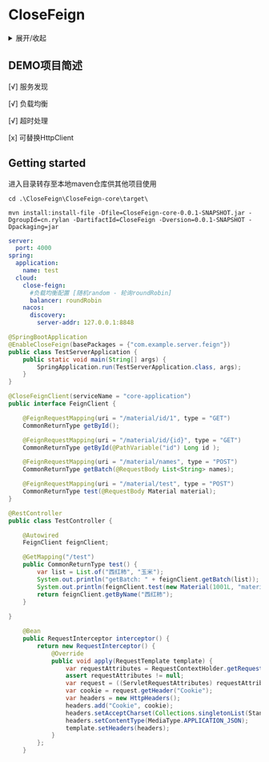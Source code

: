 # CloseFeign

<details><summary>展开/收起</summary>

缘由是前天在刷知乎的时候看到这样一个问题：[为什么说Feign是伪RPC？](https://www.zhihu.com/question/298707085) 有些评论里的回答过于逆天，总是在拿传输层TCP协议和应用层HTTP协议比较这明显是认知有偏差，其实无论是下面哪种组合，本质上都是告知对方要执行哪个方法，什么参数，对方执行完后返回结果

[1] 应用层协议HTTP + HttpClient

[2] 应用层协议自定义/HTTP2 + 使用Netty自己构建的Client

首先说明个人观点，我觉得在Feign它是REST客户端的同时也能完成RPC的功能，因为不但支持服务发现并且在用法上和Dubbo，Montan等RPC框架几乎无异，都是不需要关注接口的具体实现即可完成远程服务方法的调用。

简述过程：向IOC容器中注入带有注解的接口类型对象(动态代理生成)，当执行FeignClient Bean中的方法时会触发代理对象Invoke()方法向远端发送请求，然后返回结果，这样就对于使用者屏蔽了服务发现和网络通信的细节，让使用者像调用本地接口一样简单。

正好最近在改之前写的自定义应用层协议RPC的各种bug，用Netty构建服务端，客户端实现双方通信写麻了，所以我就在想试试写一下Feign这种以访问对方暴露出HTTP REST接口的方式远程调用的框架，写个小demo由于不知道这个框架叫什么，众所周知SpringCloud有个组件叫OpenFeign，所以就叫CloseFeign了（狗头）
</details>

## DEMO项目简述

[√]  服务发现

[√]  负载均衡

[√]  超时处理

[x]  可替换HttpClient

## Getting started

进入目录转存至本地maven仓库供其他项目使用

`cd .\CloseFeign\CloseFeign-core\target\`

`mvn install:install-file -Dfile=CloseFeign-core-0.0.1-SNAPSHOT.jar -DgroupId=cn.rylan -DartifactId=CloseFeign -Dversion=0.0.1-SNAPSHOT -Dpackaging=jar`

```yaml
server:
  port: 4000
spring:
  application:
    name: test
  cloud:
    close-feign:
      #负载均衡配置 [随机random - 轮询roundRobin]
      balancer: roundRobin
    nacos:
      discovery:
        server-addr: 127.0.0.1:8848

```
```java
@SpringBootApplication
@EnableCloseFeign(basePackages = {"com.example.server.feign"})
public class TestServerApplication {
    public static void main(String[] args) {
        SpringApplication.run(TestServerApplication.class, args);
    }
}
```

```java
@CloseFeignClient(serviceName = "core-application")
public interface FeignClient {

    @FeignRequestMapping(uri = "/material/id/1", type = "GET")
    CommonReturnType getById();

    @FeignRequestMapping(uri = "/material/id/{id}", type = "GET")
    CommonReturnType getById(@PathVariable("id") Long id );

    @FeignRequestMapping(uri = "/material/names", type = "POST")
    CommonReturnType getBatch(@RequestBody List<String> names);

    @FeignRequestMapping(uri = "/material/test", type = "POST")
    CommonReturnType test(@RequestBody Material material);
}
```
```java
@RestController
public class TestController {

    @Autowired
    FeignClient feignClient;

    @GetMapping("/test")
    public CommonReturnType test() {
        var list = List.of("西红柿", "玉米");
        System.out.println("getBatch: " + feignClient.getBatch(list));
        System.out.println(feignClient.test(new Material(1001L, "material", "icon", "分类", "desc")));
        return feignClient.getByName("西红柿");
    }
    
}
```
```java
    @Bean
    public RequestInterceptor interceptor() {
        return new RequestInterceptor() {
            @Override
            public void apply(RequestTemplate template) {
                var requestAttributes = RequestContextHolder.getRequestAttributes();
                assert requestAttributes != null;
                var request = ((ServletRequestAttributes) requestAttributes).getRequest();
                var cookie = request.getHeader("Cookie");
                var headers = new HttpHeaders();
                headers.add("Cookie", cookie);
                headers.setAcceptCharset(Collections.singletonList(StandardCharsets.UTF_8));
                headers.setContentType(MediaType.APPLICATION_JSON);
                template.setHeaders(headers);
            }
        };
    }
```
